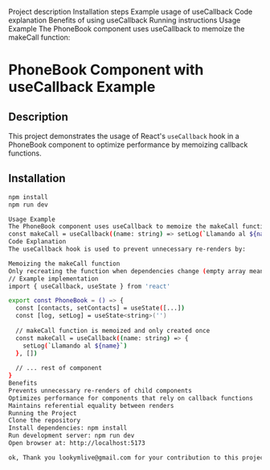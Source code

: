 Project description
Installation steps
Example usage of useCallback
Code explanation
Benefits of using useCallback
Running instructions
Usage Example
The PhoneBook component uses useCallback to memoize the makeCall function:
# PhoneBook Component with useCallback Example

## Description
This project demonstrates the usage of React's `useCallback` hook in a PhoneBook component to optimize performance by memoizing callback functions.

## Installation
```bash
npm install
npm run dev

Usage Example
The PhoneBook component uses useCallback to memoize the makeCall function:
const makeCall = useCallback((name: string) => setLog(`Llamando al ${name}`), [])
Code Explanation
The useCallback hook is used to prevent unnecessary re-renders by:

Memoizing the makeCall function
Only recreating the function when dependencies change (empty array means never recreate)
// Example implementation
import { useCallback, useState } from 'react'

export const PhoneBook = () => {
  const [contacts, setContacts] = useState([...])
  const [log, setLog] = useState<string>('')
  
  // makeCall function is memoized and only created once
  const makeCall = useCallback((name: string) => {
    setLog(`Llamando al ${name}`)
  }, [])
  
  // ... rest of component
}
Benefits
Prevents unnecessary re-renders of child components
Optimizes performance for components that rely on callback functions
Maintains referential equality between renders
Running the Project
Clone the repository
Install dependencies: npm install
Run development server: npm run dev
Open browser at: http://localhost:5173

ok, Thank you lookymlive@gmail.com for your contribution to this project.
